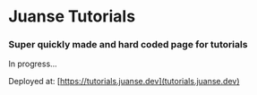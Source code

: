 # Juanse Tutorials
### Super quickly made and hard coded page for tutorials
In progress...

Deployed at: [https://tutorials.juanse.dev](tutorials.juanse.dev)
